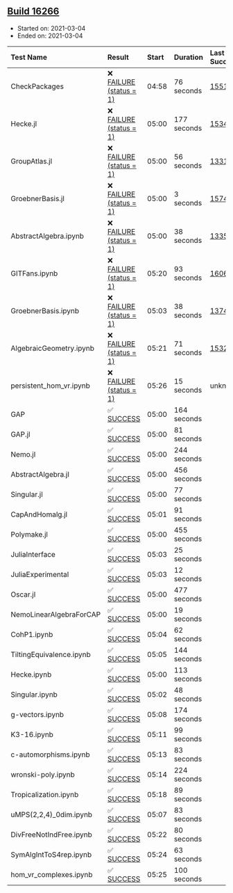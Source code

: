## [Build 16266](https://oscarci.mathematik.uni-kl.de/job/oscar/16266/)

* Started on: 2021-03-04
* Ended on: 2021-03-04

| Test Name    | Result | Start | Duration | Last Success | First Failure |
|:-------------|:-------|:------|:---------|:-------------|:--------------|
| CheckPackages | ❌ [FAILURE (status = 1)](https://oscarci.mathematik.uni-kl.de/job/oscar/16266/artifact/logs/build-16266/CheckPackages.log) | 04:58 | 76 seconds | [15514](https://oscarci.mathematik.uni-kl.de/job/oscar/15514/) | [15515](https://oscarci.mathematik.uni-kl.de/job/oscar/15515/) |
| Hecke.jl | ❌ [FAILURE (status = 1)](https://oscarci.mathematik.uni-kl.de/job/oscar/16266/artifact/logs/build-16266/Hecke.jl.log) | 05:00 | 177 seconds | [15344](https://oscarci.mathematik.uni-kl.de/job/oscar/15344/) | [15348](https://oscarci.mathematik.uni-kl.de/job/oscar/15348/) |
| GroupAtlas.jl | ❌ [FAILURE (status = 1)](https://oscarci.mathematik.uni-kl.de/job/oscar/16266/artifact/logs/build-16266/GroupAtlas.jl.log) | 05:00 | 56 seconds | [13311](https://oscarci.mathematik.uni-kl.de/job/oscar/13311/) | [13312](https://oscarci.mathematik.uni-kl.de/job/oscar/13312/) |
| GroebnerBasis.jl | ❌ [FAILURE (status = 1)](https://oscarci.mathematik.uni-kl.de/job/oscar/16266/artifact/logs/build-16266/GroebnerBasis.jl.log) | 05:00 | 3 seconds | [15745](https://oscarci.mathematik.uni-kl.de/job/oscar/15745/) | [15746](https://oscarci.mathematik.uni-kl.de/job/oscar/15746/) |
| AbstractAlgebra.ipynb | ❌ [FAILURE (status = 1)](https://oscarci.mathematik.uni-kl.de/job/oscar/16266/artifact/logs/build-16266/AbstractAlgebra.ipynb.log) | 05:00 | 38 seconds | [13355](https://oscarci.mathematik.uni-kl.de/job/oscar/13355/) | [13356](https://oscarci.mathematik.uni-kl.de/job/oscar/13356/) |
| GITFans.ipynb | ❌ [FAILURE (status = 1)](https://oscarci.mathematik.uni-kl.de/job/oscar/16266/artifact/logs/build-16266/GITFans.ipynb.log) | 05:20 | 93 seconds | [16068](https://oscarci.mathematik.uni-kl.de/job/oscar/16068/) | [16069](https://oscarci.mathematik.uni-kl.de/job/oscar/16069/) |
| GroebnerBasis.ipynb | ❌ [FAILURE (status = 1)](https://oscarci.mathematik.uni-kl.de/job/oscar/16266/artifact/logs/build-16266/GroebnerBasis.ipynb.log) | 05:03 | 38 seconds | [13748](https://oscarci.mathematik.uni-kl.de/job/oscar/13748/) | [13749](https://oscarci.mathematik.uni-kl.de/job/oscar/13749/) |
| AlgebraicGeometry.ipynb | ❌ [FAILURE (status = 1)](https://oscarci.mathematik.uni-kl.de/job/oscar/16266/artifact/logs/build-16266/AlgebraicGeometry.ipynb.log) | 05:21 | 71 seconds | [15322](https://oscarci.mathematik.uni-kl.de/job/oscar/15322/) | [15323](https://oscarci.mathematik.uni-kl.de/job/oscar/15323/) |
| persistent_hom_vr.ipynb | ❌ [FAILURE (status = 1)](https://oscarci.mathematik.uni-kl.de/job/oscar/16266/artifact/logs/build-16266/persistent_hom_vr.ipynb.log) | 05:26 | 15 seconds | unknown | unknown |
| GAP | ✅ [SUCCESS](https://oscarci.mathematik.uni-kl.de/job/oscar/16266/artifact/logs/build-16266/GAP.log) | 05:00 | 164 seconds |  |  |
| GAP.jl | ✅ [SUCCESS](https://oscarci.mathematik.uni-kl.de/job/oscar/16266/artifact/logs/build-16266/GAP.jl.log) | 05:00 | 81 seconds |  |  |
| Nemo.jl | ✅ [SUCCESS](https://oscarci.mathematik.uni-kl.de/job/oscar/16266/artifact/logs/build-16266/Nemo.jl.log) | 05:00 | 244 seconds |  |  |
| AbstractAlgebra.jl | ✅ [SUCCESS](https://oscarci.mathematik.uni-kl.de/job/oscar/16266/artifact/logs/build-16266/AbstractAlgebra.jl.log) | 05:00 | 456 seconds |  |  |
| Singular.jl | ✅ [SUCCESS](https://oscarci.mathematik.uni-kl.de/job/oscar/16266/artifact/logs/build-16266/Singular.jl.log) | 05:00 | 77 seconds |  |  |
| CapAndHomalg.jl | ✅ [SUCCESS](https://oscarci.mathematik.uni-kl.de/job/oscar/16266/artifact/logs/build-16266/CapAndHomalg.jl.log) | 05:01 | 91 seconds |  |  |
| Polymake.jl | ✅ [SUCCESS](https://oscarci.mathematik.uni-kl.de/job/oscar/16266/artifact/logs/build-16266/Polymake.jl.log) | 05:00 | 455 seconds |  |  |
| JuliaInterface | ✅ [SUCCESS](https://oscarci.mathematik.uni-kl.de/job/oscar/16266/artifact/logs/build-16266/JuliaInterface.log) | 05:03 | 25 seconds |  |  |
| JuliaExperimental | ✅ [SUCCESS](https://oscarci.mathematik.uni-kl.de/job/oscar/16266/artifact/logs/build-16266/JuliaExperimental.log) | 05:03 | 12 seconds |  |  |
| Oscar.jl | ✅ [SUCCESS](https://oscarci.mathematik.uni-kl.de/job/oscar/16266/artifact/logs/build-16266/Oscar.jl.log) | 05:00 | 477 seconds |  |  |
| NemoLinearAlgebraForCAP | ✅ [SUCCESS](https://oscarci.mathematik.uni-kl.de/job/oscar/16266/artifact/logs/build-16266/NemoLinearAlgebraForCAP.log) | 05:00 | 19 seconds |  |  |
| CohP1.ipynb | ✅ [SUCCESS](https://oscarci.mathematik.uni-kl.de/job/oscar/16266/artifact/logs/build-16266/CohP1.ipynb.log) | 05:04 | 62 seconds |  |  |
| TiltingEquivalence.ipynb | ✅ [SUCCESS](https://oscarci.mathematik.uni-kl.de/job/oscar/16266/artifact/logs/build-16266/TiltingEquivalence.ipynb.log) | 05:05 | 144 seconds |  |  |
| Hecke.ipynb | ✅ [SUCCESS](https://oscarci.mathematik.uni-kl.de/job/oscar/16266/artifact/logs/build-16266/Hecke.ipynb.log) | 05:00 | 113 seconds |  |  |
| Singular.ipynb | ✅ [SUCCESS](https://oscarci.mathematik.uni-kl.de/job/oscar/16266/artifact/logs/build-16266/Singular.ipynb.log) | 05:02 | 48 seconds |  |  |
| g-vectors.ipynb | ✅ [SUCCESS](https://oscarci.mathematik.uni-kl.de/job/oscar/16266/artifact/logs/build-16266/g-vectors.ipynb.log) | 05:08 | 174 seconds |  |  |
| K3-16.ipynb | ✅ [SUCCESS](https://oscarci.mathematik.uni-kl.de/job/oscar/16266/artifact/logs/build-16266/K3-16.ipynb.log) | 05:11 | 99 seconds |  |  |
| c-automorphisms.ipynb | ✅ [SUCCESS](https://oscarci.mathematik.uni-kl.de/job/oscar/16266/artifact/logs/build-16266/c-automorphisms.ipynb.log) | 05:13 | 83 seconds |  |  |
| wronski-poly.ipynb | ✅ [SUCCESS](https://oscarci.mathematik.uni-kl.de/job/oscar/16266/artifact/logs/build-16266/wronski-poly.ipynb.log) | 05:14 | 224 seconds |  |  |
| Tropicalization.ipynb | ✅ [SUCCESS](https://oscarci.mathematik.uni-kl.de/job/oscar/16266/artifact/logs/build-16266/Tropicalization.ipynb.log) | 05:18 | 89 seconds |  |  |
| uMPS(2,2,4)_0dim.ipynb | ✅ [SUCCESS](https://oscarci.mathematik.uni-kl.de/job/oscar/16266/artifact/logs/build-16266/uMPS-2-2-4-_0dim.ipynb.log) | 05:07 | 83 seconds |  |  |
| DivFreeNotIndFree.ipynb | ✅ [SUCCESS](https://oscarci.mathematik.uni-kl.de/job/oscar/16266/artifact/logs/build-16266/DivFreeNotIndFree.ipynb.log) | 05:22 | 80 seconds |  |  |
| SymAlgIntToS4rep.ipynb | ✅ [SUCCESS](https://oscarci.mathematik.uni-kl.de/job/oscar/16266/artifact/logs/build-16266/SymAlgIntToS4rep.ipynb.log) | 05:24 | 63 seconds |  |  |
| hom_vr_complexes.ipynb | ✅ [SUCCESS](https://oscarci.mathematik.uni-kl.de/job/oscar/16266/artifact/logs/build-16266/hom_vr_complexes.ipynb.log) | 05:25 | 100 seconds |  |  |

